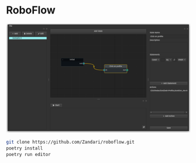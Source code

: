 # RoboFlow

<img src="images/screenshot.png?raw=true" alt="Scenario editor screenshot" width="860"/>


```sh
git clone https://github.com/Zandari/roboflow.git
poetry install
poetry run editor
```
